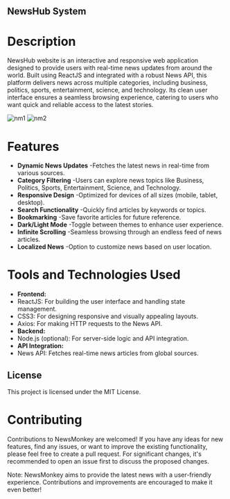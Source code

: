 ## NewsHub System
# Description
NewsHub website is an interactive and responsive web application designed to provide users with real-time news updates from around the world. Built using ReactJS and integrated with a robust News API, this platform delivers news across multiple categories, including business, politics, sports, entertainment, science, and technology. Its clean user interface ensures a seamless browsing experience, catering to users who want quick and reliable access to the latest stories.



![nm1](https://github.com/adityapadwal/NewsMonkey-React/assets/97524745/a54c3211-bf4e-4ca6-8b61-34b4dc01c6b7)
![nm2](https://github.com/adityapadwal/NewsMonkey-React/assets/97524745/1a60bec9-785d-4172-8e47-30b825aeabb3)

# Features
- **Dynamic News Updates**
-Fetches the latest news in real-time from various sources.
- **Category Filtering**
-Users can explore news topics like Business, Politics, Sports, Entertainment, Science, and Technology.
- **Responsive Design**
-Optimized for devices of all sizes (mobile, tablet, desktop).
- **Search Functionality**
-Quickly find articles by keywords or topics.
- **Bookmarking**
-Save favorite articles for future reference.
- **Dark/Light Mode**
-Toggle between themes to enhance user experience.
- **Infinite Scrolling**
-Seamless browsing through an endless feed of news articles.
- **Localized News**
-Option to customize news based on user location.

# Tools and Technologies Used
- **Frontend:**
- ReactJS: For building the user interface and handling state management.
- CSS3: For designing responsive and visually appealing layouts.
- Axios: For making HTTP requests to the News API.
- **Backend:**
- Node.js (optional): For server-side logic and API integration.
- **API Integration:**
- News API: Fetches real-time news articles from global sources.


## License
This project is licensed under the MIT License.
# Contributing
Contributions to NewsMonkey are welcomed! If you have any ideas for new features, find any issues, or want to improve the existing functionality, please feel free to create a pull request. For significant changes, it's recommended to open an issue first to discuss the proposed changes.

Note: NewsMonkey aims to provide the latest news with a user-friendly experience. Contributions and improvements are encouraged to make it even better!
